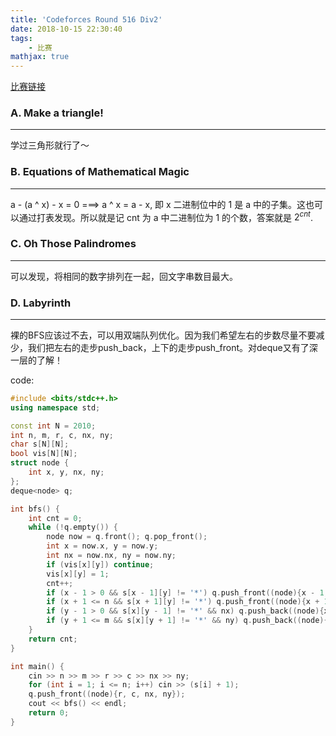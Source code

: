 ```yaml
---
title: 'Codeforces Round 516 Div2'
date: 2018-10-15 22:30:40
tags: 
    - 比赛
mathjax: true
---
```


[比赛链接](http://codeforces.com/contest/1064)

### A. Make a triangle!
-----

学过三角形就行了～

### B. Equations of Mathematical Magic
-----

a - (a ^ x) - x = 0 ===> a ^ x = a - x, 即 x 二进制位中的 1 是 a 中的子集。这也可以通过打表发现。所以就是记 cnt 为 a 中二进制位为 1 的个数，答案就是 $2^{cnt}$.

### C. Oh Those Palindromes
-----

可以发现，将相同的数字排列在一起，回文字串数目最大。

### D. Labyrinth
-----

裸的BFS应该过不去，可以用双端队列优化。因为我们希望左右的步数尽量不要减少，我们把左右的走步push_back，上下的走步push_front。对deque又有了深一层的了解！

code:
``` c++
#include <bits/stdc++.h>
using namespace std;

const int N = 2010;
int n, m, r, c, nx, ny;
char s[N][N];
bool vis[N][N];
struct node {
    int x, y, nx, ny;
};
deque<node> q;

int bfs() {
    int cnt = 0;
    while (!q.empty()) {
        node now = q.front(); q.pop_front();
        int x = now.x, y = now.y;
        int nx = now.nx, ny = now.ny;
        if (vis[x][y]) continue;
        vis[x][y] = 1;
        cnt++;
        if (x - 1 > 0 && s[x - 1][y] != '*') q.push_front((node){x - 1, y, nx, ny});
        if (x + 1 <= n && s[x + 1][y] != '*') q.push_front((node){x + 1, y, nx, ny});
        if (y - 1 > 0 && s[x][y - 1] != '*' && nx) q.push_back((node){x, y - 1, nx - 1, ny});
        if (y + 1 <= m && s[x][y + 1] != '*' && ny) q.push_back((node){x, y + 1, nx, ny - 1});
    }
    return cnt;
}

int main() {
    cin >> n >> m >> r >> c >> nx >> ny;
    for (int i = 1; i <= n; i++) cin >> (s[i] + 1);
    q.push_front((node){r, c, nx, ny});
    cout << bfs() << endl;
    return 0;
}
```